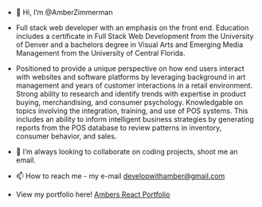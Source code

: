 - 👋 Hi, I’m @AmberZimmerman
- Full stack web developer with an emphasis on the front end. Education includes a certificate in Full Stack Web Development from the University of Denver and a bachelors degree in Visual Arts and Emerging Media Management from the University of Central Florida. 

- Positioned to provide a unique perspective on how end users interact with websites and software platforms by leveraging background in art management and years of customer interactions in a retail environment. Strong ability to research and identify trends with expertise in product buying, merchandising, and consumer psychology. Knowledgable on topics involving the integration, training, and use of POS systems. This includes an ability to inform intelligent business strategies by generating reports from the POS database to review patterns in inventory, consumer behavior, and sales.

- 💞️ I’m always looking to collaborate on coding projects, shoot me an email.
- 📫 How to reach me - my e-mail developwithamber@gmail.com
- View my portfolio here! [Ambers React Portfolio](https://amberzimmerman.github.io/portfolio/)

<!---
AmberZimmerman/AmberZimmerman is a ✨ special ✨ repository because its `README.md` (this file) appears on your GitHub profile.
You can click the Preview link to take a look at your changes.
--->
